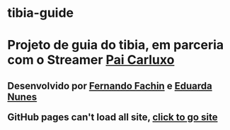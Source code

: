 # tibia-guide

<h1>Projeto de guia do tibia, em parceria com o Streamer <a href="http://twitch.tv/paicarluxo">Pai Carluxo</a></h1>


<h2> Desenvolvido por <a href="https://github.com/ferfachin" target="_blank">Fernando Fachin</a> e <a href="https://github.com/EduardaNunes" target="_blank">Eduarda Nunes</a></p>

<p>GitHub pages can't load all site, <a href="https://meek-gelato-aa623d.netlify.app/" target="_blank">click to go site</a></p>

